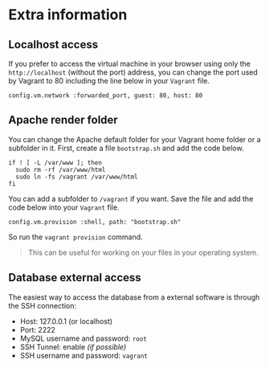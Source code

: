# Extra information

## Localhost access
If you prefer to access the virtual machine in your browser using only the `http://localhost` (without the port) address, you can change the port used by Vagrant to 80 including the line below in your `Vagrant` file.
```
config.vm.network :forwarded_port, guest: 80, host: 80
```

## Apache render folder
You can change the Apache default folder for your Vagrant home folder or a subfolder in it. First, create a file `bootstrap.sh` and add the code below.
```
if ! [ -L /var/www ]; then
  sudo rm -rf /var/www/html
  sudo ln -fs /vagrant /var/www/html
fi
```
You can add a subfolder to `/vagrant` if you want. Save the file and add the code below into your `Vagrant` file.
```
config.vm.provision :shell, path: "bootstrap.sh"
```
So run the `vagrant provision` command.
> This can be useful for working on your files in your operating system.

## Database external access
The easiest way to access the database from a external software is through the SSH connection:
*   Host: 127.0.0.1 (or localhost)
*   Port: 2222
*   MySQL username and password: `root`
*   SSH Tunnel: enable *(if possible)*
*   SSH username and password: `vagrant`
